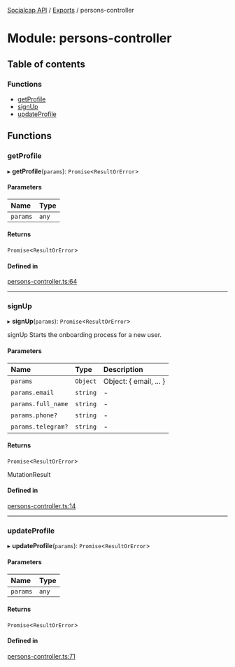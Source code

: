 [Socialcap API](../README.md) / [Exports](../modules.md) / persons-controller

# Module: persons-controller

## Table of contents

### Functions

- [getProfile](persons_controller.md#getprofile)
- [signUp](persons_controller.md#signup)
- [updateProfile](persons_controller.md#updateprofile)

## Functions

### getProfile

▸ **getProfile**(`params`): `Promise`\<`ResultOrError`\>

#### Parameters

| Name | Type |
| :------ | :------ |
| `params` | `any` |

#### Returns

`Promise`\<`ResultOrError`\>

#### Defined in

[persons-controller.ts:64](https://github.com/Identicon-Dao/socialcap-services/blob/21d5347d/src/controllers/persons-controller.ts#L64)

___

### signUp

▸ **signUp**(`params`): `Promise`\<`ResultOrError`\>

signUp
Starts the onboarding process for a new user.

#### Parameters

| Name | Type | Description |
| :------ | :------ | :------ |
| `params` | `Object` | Object: { email, ... } |
| `params.email` | `string` | - |
| `params.full_name` | `string` | - |
| `params.phone?` | `string` | - |
| `params.telegram?` | `string` | - |

#### Returns

`Promise`\<`ResultOrError`\>

MutationResult

#### Defined in

[persons-controller.ts:14](https://github.com/Identicon-Dao/socialcap-services/blob/21d5347d/src/controllers/persons-controller.ts#L14)

___

### updateProfile

▸ **updateProfile**(`params`): `Promise`\<`ResultOrError`\>

#### Parameters

| Name | Type |
| :------ | :------ |
| `params` | `any` |

#### Returns

`Promise`\<`ResultOrError`\>

#### Defined in

[persons-controller.ts:71](https://github.com/Identicon-Dao/socialcap-services/blob/21d5347d/src/controllers/persons-controller.ts#L71)
